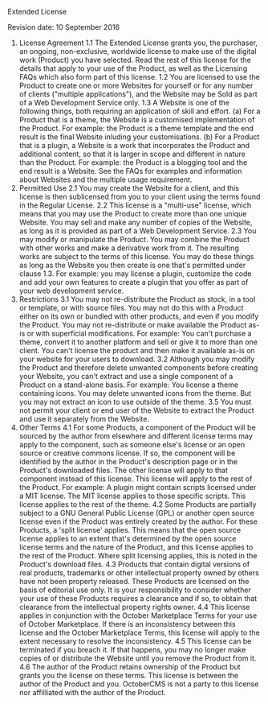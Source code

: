 Extended License 

Revision date: 10 September 2016

1. License Agreement
  1.1 The Extended License grants you, the purchaser, an ongoing, non-exclusive, worldwide license to make use of the digital work (Product) you have selected. Read the rest of this license for the details that apply to your use of the Product, as well as the Licensing FAQs which also form part of this license.
  1.2 You are licensed to use the Product to create one or more Websites for yourself or for any number of clients ("multiple applications"), and the Website may be Sold as part of a Web Development Service only.
  1.3 A Website is one of the following things, both requiring an application of skill and effort.
  (a) For a Product that is a theme, the Website is a customised implementation of the Product. For example: the Product is a theme template and the end result is the final Website inluding your customisations.
  (b) For a Product that is a plugin, a Website is a work that incorporates the Product and additional content, so that it is larger in scope and different in nature than the Product. For example: the Product is a blogging tool and the end result is a Website.
  See the FAQs for examples and information about Websites and the multiple usage requirement.
2. Permitted Use
  2.1 You may create the Website for a client, and this license is then sublicensed from you to your client using the terms found in the Regular License.
  2.2 This license is a "multi-use" license, which means that you may use the Product to create more than one unique Website. You may sell and make any number of copies of the Website, as long as it is provided as part of a Web Development Service.
  2.3 You may modify or manipulate the Product. You may combine the Product with other works and make a derivative work from it. The resulting works are subject to the terms of this license. You may do these things as long as the Website you then create is one that's permitted under clause 1.3. For example: you may license a plugin, customize the code and add your own features to create a plugin that you offer as part of your web development service.
3. Restrictions
  3.1 You may not re-distribute the Product as stock, in a tool or template, or with source files. You may not do this with a Product either on its own or bundled with other products, and even if you modify the Product. You may not re-distribute or make available the Product as-is or with superficial modifications. 
  For example: You can't purchase a theme, convert it to another platform and sell or give it to more than one client. You can't license the product and then make it available as-is on your website for your users to download.
  3.2 Although you may modify the Product and therefore delete unwanted components before creating your Website, you can't extract and use a single component of a Product on a stand-alone basis. For example: You license a theme containing icons. You may delete unwanted icons from the theme. But you may not extract an icon to use outside of the theme.
  3.5 You must not permit your client or end user of the Website to extract the Product and use it separately from the Website.
4. Other Terms
  4.1 For some Products, a component of the Product will be sourced by the author from elsewhere and different license terms may apply to the component, such as someone else's license or an open source or creative commons license. If so, the component will be identified by the author in the Product's description page or in the Product's downloaded files. The other license will apply to that component instead of this license. This license will apply to the rest of the Product. For example: A plugin might contain scripts licensed under a MIT license. The MIT license applies to those specific scripts. This license applies to the rest of the theme.
  4.2 Some Products are partially subject to a GNU General Public License (GPL) or another open source license even if the Product was entirely created by the author. For these Products, a 'split license' applies. This means that the open source license applies to an extent that's determined by the open source license terms and the nature of the Product, and this license applies to the rest of the Product. Where split licensing applies, this is noted in the Product's download files.
  4.3 Products that contain digital versions of real products, trademarks or other intellectual property owned by others have not been property released. These Products are licensed on the basis of editorial use only. It is your responsibility to consider whether your use of these Products requires a clearance and if so, to obtain that clearance from the intellectual property rights owner.
  4.4 This license applies in conjunction with the October Marketplace Terms for your use of October Marketplace. If there is an inconsistency between this license and the October Marketplace Terms, this license will apply to the extent necessary to resolve the inconsistency.
  4.5 This license can be terminated if you breach it. If that happens, you may no longer make copies of or distribute the Website until you remove the Product from it.
  4.6 The author of the Product retains ownership of the Product but grants you the license on these terms. This license is between the author of the Product and you. OctoberCMS is not a party to this license nor affilliated with the author of the Product.
